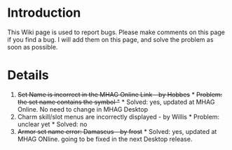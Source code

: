 # Introduction #

This Wiki page is used to report bugs. Please make comments on this page if you find a bug. I will add them on this page, and solve the problem as soon as possible.


# Details #

  1. ~~Set Name is incorrect in the MHAG Online Link - by Hobbes~~
    * ~~Problem: the set name contains the symbol "~~
    * Solved: yes, updated at MHAG Online.  No need to change in MHAG Desktop
  1. Charm skill/slot menus are incorrectly displayed - by Willis
    * Problem: unclear yet
    * Solved: no
  1. ~~Armor set name error: Damascus - by frost~~
    * Solved: yes, updated at MHAG ONline. going to be fixed in the next Desktop release.